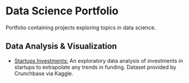 # Data Science Portfolio

Portfolio containing projects exploring topics in data science.

## Data Analysis & Visualization
- [Startups Investments:](https://github.com/jks918/portfolio/blob/gh-pages/Startup%20Investments%20-%20FINAL.ipynb) An exploratory data analysis of investments in startups to extrapolate any trends in funding. Dataset provided by Crunchbase via Kaggle.
